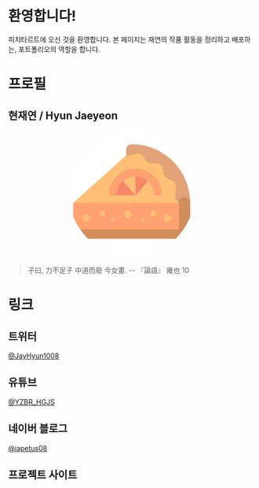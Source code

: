 
# 환영합니다!

피치타르트에 오신 것을 환영합니다. 본 페이지는 재연의 작품 활동을 정리하고 배포하는, 포트폴리오의 역할을 합니다.

# 프로필 <a href="./?p=profile" class="icon"><i class='bx bx-link-alt'></i></a>

## 현재연 / Hyun Jaeyeon

<p style="text-align:center;"><img src="./assets/profile.png" width="256px" style="border-radius:50%;"></p>

> 子曰, 力不足子 中道而廢 今女畫. -- 『論語』 雍也 10

# 링크

## 트위터

<a href="https://twitter.com/jayhyun1008">@JayHyun1008</a>

## 유튜브

<a href="https://www.youtube.com/@YZBR_HGJS">@YZBR_HGJS</a>

## 네이버 블로그

<a href="https://blog.naver.com/iapetus08">@iapetus08</a>

## 프로젝트 사이트